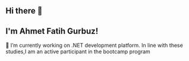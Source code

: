 ##   Hi there 👋
##   I'm Ahmet Fatih Gurbuz!
    
  🔭 I’m currently working on .NET development platform.
    In line with these studies,I am an active participant in the bootcamp program
<!--
**afgrbz/afgrbz** is a ✨ _special_ ✨ repository because its `README.md` (this file) appears on your GitHub profile.

Here are some ideas to get you started:

- 🔭 I’m currently working on ...
- 🌱 I’m currently learning ...
- 👯 I’m looking to collaborate on ...
- 🤔 I’m looking for help with ...
- 💬 Ask me about ...
- 📫 How to reach me: ...
- 😄 Pronouns: ...
- ⚡ Fun fact: ...
-->
